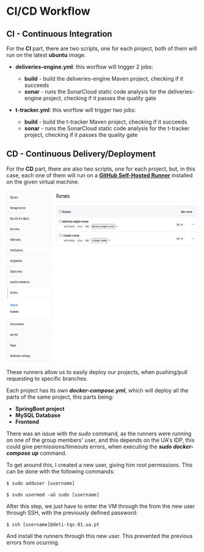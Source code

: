 # CI/CD Workflow

## CI - Continuous Integration

For the **CI** part, there are two scripts, one for each project, both of them will run on the latest **ubuntu** image.

* **deliveries-engine.yml**: this worflow will trigger 2 jobs:
    
    * **build** - build the deliveries-engine Maven project, checking if it succeeds
    * **sonar** - runs the SonarCloud static code analysis for the deliveries-engine project, checking if it passes the quality gate

* **t-tracker.yml**: this worflow will trigger two jobs:
    
    * **build** - build the t-tracker Maven project, checking if it succeeds
    * **sonar** - runs the SonarCloud static code analysis for the t-tracker project, checking if it passes the quality gate 

## CD - Continuous Delivery/Deployment

For the **CD** part, there are also two scripts, one for each project, but, in this case, each one of them will run on a [**GitHub Self-Hosted Runner**](https://docs.github.com/en/actions/hosting-your-own-runners/about-self-hosted-runners) installed on the given virtual machine.

<p align="center">
    <img style="height: 450px" src="images/runners.png">
</p>

These runners allow us to easily deploy our projects, when pushing/pull requesting to specific branches.

Each project has its own ***docker-compose.yml***, which will deploy all the parts of the same project, this parts being:

* **SpringBoot project**
* **MySQL Database**
* **Frontend**

There was an issue with the _sudo_ command, as the runners were running on one of the group members' user, and this depends on the UA's IDP, this could give permissions/timeouts errors, when executing the ***sudo docker-compose up*** command.

To get around this, I created a new user, giving him root permissions. This can be done with the following commands:

```shell
$ sudo adduser [username]
```
```shell
$ sudo usermod -aG sudo [username]
```

After this step, we just have to enter the VM through the from the new user through SSH, with the previously defined password:

```shell
$ ssh [username]@deti-tqs-01.ua.pt
```

And install the runners through this new user. This prevented the previous errors from ocurring.